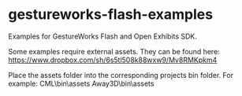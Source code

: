 gestureworks-flash-examples
===========================

Examples for GestureWorks Flash and Open Exhibits SDK. 

Some examples require external assets. They can be found here:
https://www.dropbox.com/sh/6s5tl508k88wxw9/Mv8RMKpkm4

Place the assets folder into the corresponding projects bin folder. For example:
CML\bin\assets
Away3D\bin\assets